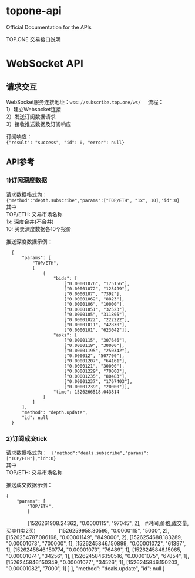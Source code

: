 # topone-api

Official Documentation for the APIs

TOP.ONE 交易接口说明

# WebSocket API   

## 请求交互    

WebSocket服务连接地址：`wss://subscribe.top.one/ws/`     
流程：   
1）建立Websocket连接   
2）发送订阅数据请求    
3）接收推送数据及订阅响应   

订阅响应：   
`{"result": "success", "id": 0, "error": null}`

## API参考  

### 1)订阅深度数据
请求数据格式为：  
`{"method":"depth.subscribe","params":["TOP/ETH", "1x", 10],"id":0}`  
其中  
TOP/ETH: 交易市场名称   
1x: 深度合并(不合并)   
10: 买卖深度数据各10个报价    

推送深度数据示例： 

      {    
          "params": [
              "TOP/ETH",
              [
                  {
                      "bids": [
                          ["0.00001076", "175156"],
                          ["0.00001072", "125499"],
                          ["0.0000107", "7392"],
                          ["0.00001062", "8823"],
                          ["0.0000106", "10000"],
                          ["0.00001051", "32523"],
                          ["0.0000105", "311805"],
                          ["0.00001022", "222222"],
                          ["0.00001011", "42830"],
                          ["0.0000101", "623042"]],
                      "asks": [
                          ["0.0000115", "307646"],
                          ["0.0000119", "30000"],
                          ["0.00001195", "250342"],
                          ["0.000012", "507700"],
                          ["0.00001207", "64161"],
                          ["0.0000121", "30000"],
                          ["0.00001229", "70000"],
                          ["0.00001235", "80483"],
                          ["0.00001237", "1767403"],
                          ["0.00001239", "20000"]],
                      "time": 1526266518.043814
                  }
              ]
          ],
          "method": "depth.update",
          "id": null
      }
 
 ### 2)订阅成交tick
请求数据格式为：  
`{"method":"deals.subscribe","params":["TOP/ETH"],"id":0}`  
其中  
TOP/ETH: 交易市场名称   

推送成交数据示例： 

    {
        "params": [
            "TOP/ETH",
            [
                [1526261908.24362, "0.0000115", "97045", 2],    #时间,价格,成交量,买卖(1卖2买)
                [1526259958.30595, "0.0000115", "5000", 2],
                [1526254787.086168, "0.00001149", "849000", 2],
                [1526254688.183289, "0.00001073", "700000", 1],
                [1526245846.150899, "0.00001072", "61397", 1],
                [1526245846.150774, "0.00001073", "76489", 1],
                [1526245846.15065, "0.00001074", "34256", 1],
                [1526245846.150516, "0.00001075", "67854", 1],
                [1526245846.150349, "0.00001077", "34526", 1],
                [1526245846.150203, "0.00001082", "7000", 1]
            ]
        ],
        "method": "deals.update",
        "id": null
    }
 

